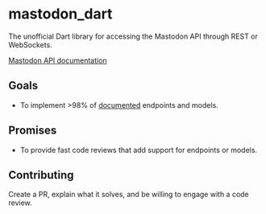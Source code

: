# mastodon_dart

The unofficial Dart library for accessing the Mastodon API through REST or WebSockets.

[Mastodon API documentation](https://docs.joinmastodon.org/api)

## Goals

- To implement >98% of [documented](https://docs.joinmastodon.org/api) endpoints
and models.

## Promises

- To provide fast code reviews that add support for endpoints or models.

## Contributing

Create a PR, explain what it solves, and be willing to engage with a code
review.
